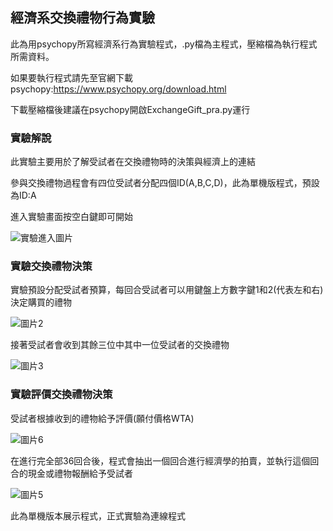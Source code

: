## 經濟系交換禮物行為實驗
此為用psychopy所寫經濟系行為實驗程式，.py檔為主程式，壓縮檔為執行程式所需資料。

如果要執行程式請先至官網下載psychopy:https://www.psychopy.org/download.html

下載壓縮檔後建議在psychopy開啟ExchangeGift_pra.py運行


### 實驗解說
此實驗主要用於了解受試者在交換禮物時的決策與經濟上的連結

參與交換禮物過程會有四位受試者分配四個ID(A,B,C,D)，此為單機版程式，預設為ID:A

進入實驗畫面按空白鍵即可開始

![實驗進入圖片](https://user-images.githubusercontent.com/45162673/133564121-c4b1aa4d-9166-41f6-a35d-c3f8ade528ff.jpg)

### 實驗交換禮物決策
實驗預設分配受試者預算，每回合受試者可以用鍵盤上方數字鍵1和2(代表左和右)決定購買的禮物

![圖片2](https://user-images.githubusercontent.com/45162673/133565009-6dce6da1-4717-4b75-81da-1b6dd930c0e4.jpg)

接著受試者會收到其餘三位中其中一位受試者的交換禮物

![圖片3](https://user-images.githubusercontent.com/45162673/133565379-b10d2074-633a-4588-ae98-27ad18ab027b.jpg)

### 實驗評價交換禮物決策
受試者根據收到的禮物給予評價(願付價格WTA)

![圖片6](https://user-images.githubusercontent.com/45162673/133566131-ac6b54e5-67af-44cf-8966-85ea95eb80b2.jpg)


在進行完全部36回合後，程式會抽出一個回合進行經濟學的拍賣，並執行這個回合的現金或禮物報酬給予受試者

![圖片5](https://user-images.githubusercontent.com/45162673/133565923-d293bef7-d2a6-4683-9cd8-4aea9b056266.jpg)

此為單機版本展示程式，正式實驗為連線程式

